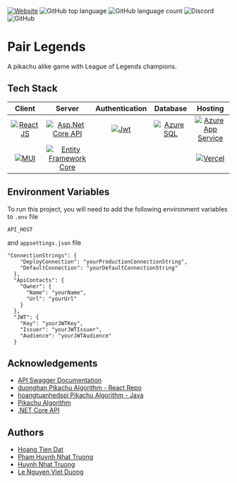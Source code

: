 [![Website](https://img.shields.io/website?style=flat&url=https%3A%2F%2Fpair-legends.vercel.app%2F)](https://pair-legends.vercel.app/) ![GitHub top language](https://img.shields.io/github/languages/top/fiezt1492/pairLegends?style=flat) ![GitHub language count](https://img.shields.io/github/languages/count/fiezt1492/pairLegends?style=flat) ![Discord](https://img.shields.io/discord/830110554604961824?style=flat) ![GitHub](https://img.shields.io/github/license/fiezt1492/pairLegends?style=flat)

# Pair Legends

A pikachu alike game with League of Legends champions.

## Tech Stack

|                                                                     Client                                                                     |                                                                                                         Server                                                                                                          |                                                         Authentication                                                          |                                                                                           Database                                                                                            |                                                                                                        Hosting                                                                                                         |
|:---------------------------------------------------------------------------------------------------------------------------------------------: |:----------------------------------------------------------------------------------------------------------------------------------------------------------------------------------------------------------------------: |:------------------------------------------------------------------------------------------------------------------------------: |:--------------------------------------------------------------------------------------------------------------------------------------------------------------------------------------------: |:---------------------------------------------------------------------------------------------------------------------------------------------------------------------------------------------------------------------: |
| [![ReactJS](https://img.shields.io/badge/18.2.0-61DAFB?style=for-the-badge&logo=react&label=ReactJS&labelColor=20232A)](https://reactjs.org/)  |    [![Asp.Net Core API](https://img.shields.io/badge/6.0.9-ffffff?style=for-the-badge&logo=Asp.Net%20Core%20API&label=Asp.Net%20Core%20API&labelColor=7014e8)](https://dotnet.microsoft.com/en-us/apps/aspnet/apis)     | [![Jwt](https://img.shields.io/badge/Bearer-d63aff?style=for-the-badge&logo=Jwt&label=Jwt&labelColor=000000)](https://jwt.io/)  | [![Azure SQL](https://img.shields.io/badge/SQL-22ffc6?style=for-the-badge&logo=Azure&label=Azure&labelColor=007fff)](https://azure.microsoft.com/en-us/products/azure-sql/#product-overview)  | [![Azure App Service](https://img.shields.io/badge/App%20Service-22d3ff?style=for-the-badge&logo=Azure%20App%20Service&label=Azure&labelColor=007fff)](https://learn.microsoft.com/en-us/azure/app-service/overview/)  |
|          [![MUI](https://img.shields.io/badge/5.0-0081CB?style=for-the-badge&logo=mui&label=MUI&labelColor=FFFFFF)](https://mui.com/)          | [![Entity Framework Core](https://img.shields.io/badge/6.0.9-41ccf5?style=for-the-badge&logo=Entity%20Framework%20Core&label=Entity%20Framework%20Core&labelColor=67217a)](https://learn.microsoft.com/en-us/ef/core/)  |                                                                                                                                 |                                                                                                                                                                                               |                                        [![Vercel](https://img.shields.io/badge/App-ffffff?style=for-the-badge&logo=Vercel&label=Vercel&labelColor=000000)](https://vercel.app/)                                        |

## Environment Variables

To run this project, you will need to add the following environment variables to `.env` file

`API_HOST`

and `appsettings.json` file

```
"ConnectionStrings": {
    "DeployConnection": "yourProductionConnectionString",
    "DefaultConnection": "yourDefaultConnectionString"
  },
  "ApiContacts": {
    "Owner": {
      "Name": "yourName",
      "Url": "yourUrl"
    }
  },
  "JWT": {
    "Key": "yourJWTKey",
    "Issuer": "yourJWTIssuer",
    "Audience": "yourJWTAudience"
  }

```

## Acknowledgements

- [API Swagger Documentation](https://pairlegendscore.azurewebsites.net/)
- [duonghan Pikachu Algorithm  - React Repo](https://github.com/duonghan/pikachu-react)
- [hoangtuanhedspi Pikachu Algorithm -  Java](https://github.com/hoangtuanhedspi/Pika)
- [Pikachu Algorithm](https://cachhoc.net/2014/03/25/thuat-toan-game-pokemon-pikachu/)
- [.NET Core API](https://github.com/Slimaeus/CaroOnline)

## Authors

- [Hoang Tien Dat](https://www.github.com/fiezt1492)
- [Pham Huynh Nhat Truong](https://github.com/phamtruong7302)
- [Huynh Nhat Truong](https://github.com/Schjr46)
- [Le Nguyen Viet Duong](https://github.com/vduong2k2)
